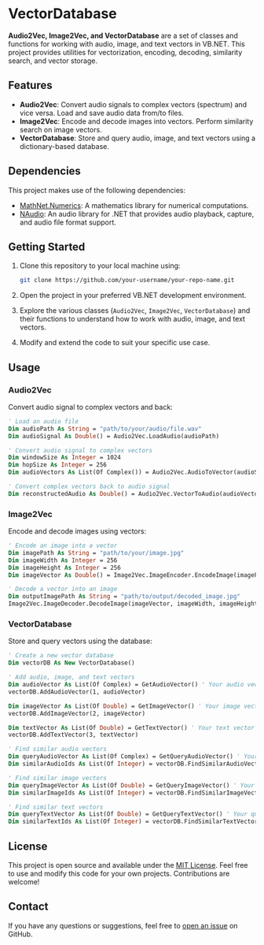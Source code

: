 ﻿# VectorDatabase

**Audio2Vec, Image2Vec, and VectorDatabase** are a set of classes and functions for working with audio, image, and text vectors in VB.NET. This project provides utilities for vectorization, encoding, decoding, similarity search, and vector storage.

## Features

- **Audio2Vec**: Convert audio signals to complex vectors (spectrum) and vice versa. Load and save audio data from/to files.
- **Image2Vec**: Encode and decode images into vectors. Perform similarity search on image vectors.
- **VectorDatabase**: Store and query audio, image, and text vectors using a dictionary-based database.

## Dependencies

This project makes use of the following dependencies:

- [MathNet.Numerics](https://numerics.mathdotnet.com/): A mathematics library for numerical computations.
- [NAudio](https://github.com/naudio/NAudio): An audio library for .NET that provides audio playback, capture, and audio file format support.

## Getting Started

1. Clone this repository to your local machine using:

   ```bash
   git clone https://github.com/your-username/your-repo-name.git
   ```

2. Open the project in your preferred VB.NET development environment.

3. Explore the various classes (`Audio2Vec`, `Image2Vec`, `VectorDatabase`) and their functions to understand how to work with audio, image, and text vectors.

4. Modify and extend the code to suit your specific use case.

## Usage

### Audio2Vec

Convert audio signal to complex vectors and back:

```vb
' Load an audio file
Dim audioPath As String = "path/to/your/audio/file.wav"
Dim audioSignal As Double() = Audio2Vec.LoadAudio(audioPath)

' Convert audio signal to complex vectors
Dim windowSize As Integer = 1024
Dim hopSize As Integer = 256
Dim audioVectors As List(Of Complex()) = Audio2Vec.AudioToVector(audioSignal, windowSize, hopSize)

' Convert complex vectors back to audio signal
Dim reconstructedAudio As Double() = Audio2Vec.VectorToAudio(audioVectors, hopSize)
```

### Image2Vec

Encode and decode images using vectors:

```vb
' Encode an image into a vector
Dim imagePath As String = "path/to/your/image.jpg"
Dim imageWidth As Integer = 256
Dim imageHeight As Integer = 256
Dim imageVector As Double() = Image2Vec.ImageEncoder.EncodeImage(imagePath, imageWidth, imageHeight)

' Decode a vector into an image
Dim outputImagePath As String = "path/to/output/decoded_image.jpg"
Image2Vec.ImageDecoder.DecodeImage(imageVector, imageWidth, imageHeight, outputImagePath)
```

### VectorDatabase

Store and query vectors using the database:

```vb
' Create a new vector database
Dim vectorDB As New VectorDatabase()

' Add audio, image, and text vectors
Dim audioVector As List(Of Complex) = GetAudioVector() ' Your audio vector
vectorDB.AddAudioVector(1, audioVector)

Dim imageVector As List(Of Double) = GetImageVector() ' Your image vector
vectorDB.AddImageVector(2, imageVector)

Dim textVector As List(Of Double) = GetTextVector() ' Your text vector
vectorDB.AddTextVector(3, textVector)

' Find similar audio vectors
Dim queryAudioVector As List(Of Complex) = GetQueryAudioVector() ' Your query audio vector
Dim similarAudioIds As List(Of Integer) = vectorDB.FindSimilarAudioVectors(queryAudioVector, numNeighbors)

' Find similar image vectors
Dim queryImageVector As List(Of Double) = GetQueryImageVector() ' Your query image vector
Dim similarImageIds As List(Of Integer) = vectorDB.FindSimilarImageVectors(queryImageVector, numNeighbors)

' Find similar text vectors
Dim queryTextVector As List(Of Double) = GetQueryTextVector() ' Your query text vector
Dim similarTextIds As List(Of Integer) = vectorDB.FindSimilarTextVectors(queryTextVector, numNeighbors)
```

## License

This project is open source and available under the [MIT License](LICENSE). Feel free to use and modify this code for your own projects. Contributions are welcome!

## Contact

If you have any questions or suggestions, feel free to [open an issue](https://github.com/your-username/your-repo-name/issues) on GitHub.

